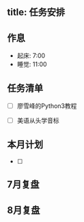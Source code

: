 
title: 任务安排
---

## 作息

 * 起床: 7:00
 * 睡觉: 11:00
 
 




## 任务清单

- [ ] 廖雪峰的Python3教程
- [ ] 美语从头学音标




## 本月计划
- [ ] 


## 7月复盘

## 8月复盘






